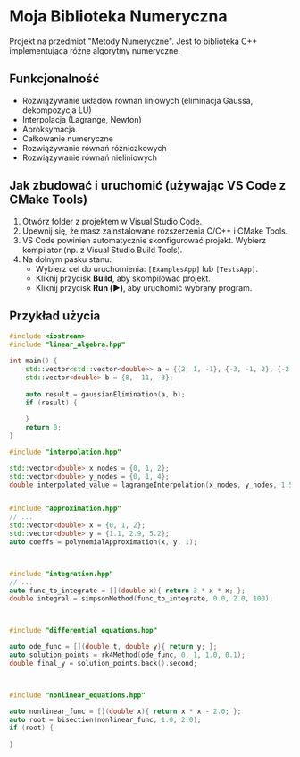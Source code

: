 # Moja Biblioteka Numeryczna

Projekt na przedmiot "Metody Numeryczne". Jest to biblioteka C++ implementująca różne algorytmy numeryczne.

## Funkcjonalność

*   Rozwiązywanie układów równań liniowych (eliminacja Gaussa, dekompozycja LU)
*   Interpolacja (Lagrange, Newton)
*   Aproksymacja
*   Całkowanie numeryczne
*   Rozwiązywanie równań różniczkowych
*   Rozwiązywanie równań nieliniowych

## Jak zbudować i uruchomić (używając VS Code z CMake Tools)

1.  Otwórz folder z projektem w Visual Studio Code.
2.  Upewnij się, że masz zainstalowane rozszerzenia C/C++ i CMake Tools.
3.  VS Code powinien automatycznie skonfigurować projekt. Wybierz kompilator (np. z Visual Studio Build Tools).
4.  Na dolnym pasku stanu:
    *   Wybierz cel do uruchomienia: `[ExamplesApp]` lub `[TestsApp]`.
    *   Kliknij przycisk **Build**, aby skompilować projekt.
    *   Kliknij przycisk **Run (▶️)**, aby uruchomić wybrany program.

## Przykład użycia

```cpp
#include <iostream>
#include "linear_algebra.hpp"

int main() {
    std::vector<std::vector<double>> a = {{2, 1, -1}, {-3, -1, 2}, {-2, 1, 2}};
    std::vector<double> b = {8, -11, -3};
    
    auto result = gaussianElimination(a, b);
    if (result) {
        
    }
    return 0;
}

#include "interpolation.hpp"

std::vector<double> x_nodes = {0, 1, 2};
std::vector<double> y_nodes = {0, 1, 4}; 
double interpolated_value = lagrangeInterpolation(x_nodes, y_nodes, 1.5);


#include "approximation.hpp"
// ...
std::vector<double> x = {0, 1, 2};
std::vector<double> y = {1.1, 2.9, 5.2}; 
auto coeffs = polynomialApproximation(x, y, 1);



#include "integration.hpp"
// ...
auto func_to_integrate = [](double x){ return 3 * x * x; };
double integral = simpsonMethod(func_to_integrate, 0.0, 2.0, 100);



#include "differential_equations.hpp"

auto ode_func = [](double t, double y){ return y; };
auto solution_points = rk4Method(ode_func, 0, 1, 1.0, 0.1);
double final_y = solution_points.back().second;



#include "nonlinear_equations.hpp"

auto nonlinear_func = [](double x){ return x * x - 2.0; };
auto root = bisection(nonlinear_func, 1.0, 2.0);
if (root) {
   
}